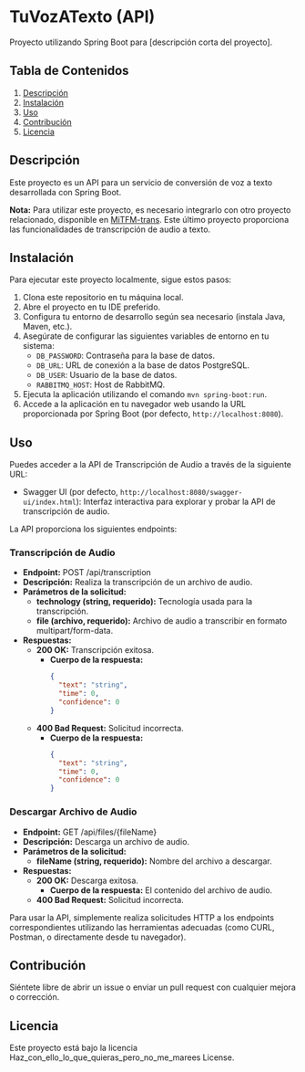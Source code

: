 # TuVozATexto (API)

Proyecto utilizando Spring Boot para [descripción corta del proyecto].

## Tabla de Contenidos

1. [Descripción](#descripción)
2. [Instalación](#instalación)
3. [Uso](#uso)
4. [Contribución](#contribución)
5. [Licencia](#licencia)

## Descripción

Este proyecto es un API para un servicio de conversión de voz a texto desarrollada con Spring Boot.

**Nota:** Para utilizar este proyecto, es necesario integrarlo con otro proyecto relacionado, disponible en [MiTFM-trans](https://github.com/uva2023/MiTFM-trans). Este último proyecto proporciona las funcionalidades de transcripción de audio a texto.

## Instalación

Para ejecutar este proyecto localmente, sigue estos pasos:

1. Clona este repositorio en tu máquina local.
2. Abre el proyecto en tu IDE preferido.
3. Configura tu entorno de desarrollo según sea necesario (instala Java, Maven, etc.).
4. Asegúrate de configurar las siguientes variables de entorno en tu sistema:
   - `DB_PASSWORD`: Contraseña para la base de datos.
   - `DB_URL`: URL de conexión a la base de datos PostgreSQL.
   - `DB_USER`: Usuario de la base de datos.
   - `RABBITMQ_HOST`: Host de RabbitMQ.
5. Ejecuta la aplicación utilizando el comando `mvn spring-boot:run`.
6. Accede a la aplicación en tu navegador web usando la URL proporcionada por Spring Boot (por defecto, `http://localhost:8080`).

## Uso

Puedes acceder a la API de Transcripción de Audio a través de la siguiente URL:

- Swagger UI (por defecto, `http://localhost:8080/swagger-ui/index.html`): Interfaz interactiva para explorar y probar la API de transcripción de audio.

La API proporciona los siguientes endpoints:

### Transcripción de Audio

- **Endpoint:** POST /api/transcription
- **Descripción:** Realiza la transcripción de un archivo de audio.
- **Parámetros de la solicitud:**
  - **technology (string, requerido):** Tecnología usada para la transcripción.
  - **file (archivo, requerido):** Archivo de audio a transcribir en formato multipart/form-data.
- **Respuestas:**
  - **200 OK:** Transcripción exitosa.
    - **Cuerpo de la respuesta:**
      ```json
      {
        "text": "string",
        "time": 0,
        "confidence": 0
      }
      ```
  - **400 Bad Request:** Solicitud incorrecta.
    - **Cuerpo de la respuesta:**
      ```json
      {
        "text": "string",
        "time": 0,
        "confidence": 0
      }
      ```

### Descargar Archivo de Audio

- **Endpoint:** GET /api/files/{fileName}
- **Descripción:** Descarga un archivo de audio.
- **Parámetros de la solicitud:**
  - **fileName (string, requerido):** Nombre del archivo a descargar.
- **Respuestas:**
  - **200 OK:** Descarga exitosa.
    - **Cuerpo de la respuesta:** El contenido del archivo de audio.
  - **400 Bad Request:** Solicitud incorrecta.

Para usar la API, simplemente realiza solicitudes HTTP a los endpoints correspondientes utilizando las herramientas adecuadas (como CURL, Postman, o directamente desde tu navegador).

## Contribución

Siéntete libre de abrir un issue o enviar un pull request con cualquier mejora o corrección.

## Licencia

Este proyecto está bajo la licencia Haz_con_ello_lo_que_quieras_pero_no_me_marees License.
